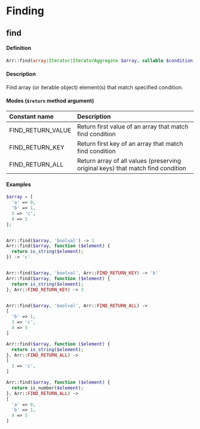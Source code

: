 # Finding

## find

#### Definition

```php
Arr::find(array|Iterator|IteratorAggregate $array, callable $condition, string $return = self::FIND_RETURN_VALUE): mixed|mixed[]
```

#### Description

Find array \(or iterable object\) element\(s\) that match specified condition.

#### Modes \(`$return` method argument\)

| Constant name | Description |
| :--- | :--- |
| FIND\_RETURN\_VALUE | Return first value of an array that match find condition |
| FIND\_RETURN\_KEY | Return first key of an array that match find condition |
| FIND\_RETURN\_ALL | Return array of all values \(preserving original keys\) that match find condition |

#### Examples

```php
$array = [
  'a' => 0, 
  'b' => 1, 
  3 => 'c', 
  4 => 5
];


Arr::find($array, 'boolval') -> 1
Arr::find($array, function ($element) {
  return is_string($element);
}) -> 'c'


Arr::find($array, 'boolval', Arr::FIND_RETURN_KEY) -> 'b'
Arr::find($array, function ($element) {
  return is_string($element);
}, Arr::FIND_RETURN_KEY) -> 3


Arr::find($array, 'boolval', Arr::FIND_RETURN_ALL) -> 
[
  'b' => 1, 
  3 => 'c', 
  4 => 5
]

Arr::find($array, function ($element) {
  return is_string($element);
}, Arr::FIND_RETURN_ALL) -> 
[
  3 => 'c',
]

Arr::find($array, function ($element) {
  return is_number($element);
}, Arr::FIND_RETURN_ALL) -> 
[
  'a' => 0,
  'b' => 1,
  4 => 5
]
```

